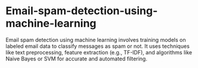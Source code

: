 # Email-spam-detection-using-machine-learning
Email spam detection using machine learning involves training models on labeled email data to classify messages as spam or not. It uses techniques like text preprocessing, feature extraction (e.g., TF-IDF), and algorithms like Naive Bayes or SVM for accurate and automated filtering.
